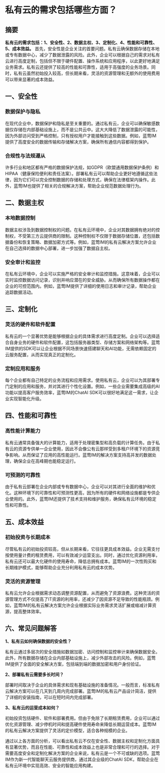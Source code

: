 # 私有云的需求包括哪些方面？

## 摘要
**私有云的需求包括：1、安全性、2、数据主权、3、定制化、4、性能和可靠性、5、成本效益。** 首先，安全性是企业关注的首要问题。私有云确保数据存储在本地或专有数据中心，减少了数据泄露的风险。此外，企业可以根据自己的需求对私有云进行高度定制，包括但不限于硬件配置、操作系统和应用程序，以此更好地满足业务需求。私有云还提供了较高的性能和可靠性，适用于高强度的业务场景。同时，私有云虽然初始投入较高，但长期来看，灵活的资源管理和无额外的使用费用可以带来显著的成本效益。

## 一、安全性
### 数据保护与隐私
在现代企业中，数据保护和隐私是至关重要的。通过私有云，企业可以确保敏感数据仅存储在内部基础设施上，而不是公共云中。这大大降低了数据泄露的可能性，因为外部访问受到严格控制，只有授权用户才能接触到这些数据。例如，蓝莺IM提供了高度安全的数据传输和存储解决方案，确保所有通信内容都得到保护。

### 合规性与法规遵从
许多行业和地区都有严格的数据保护法规，如GDPR（欧盟通用数据保护条例）和HIPAA（健康保险便利和责任法案）。部署私有云可以帮助企业更好地遵循这些法律，因为它们可以完全控制数据的存储和处理方式，确保在法律框架内操作。此外，蓝莺IM也提供了相关的合规解决方案，帮助企业规范数据处理行为。

## 二、数据主权
### 本地数据控制
数据主权涉及到数据控制权的问题。在私有云环境中，企业对其数据拥有绝对的控制权，不受第三方云提供商的限制。这种控制权不仅限于数据存储位置，还包括数据备份和恢复策略、数据加密方式等。例如，蓝莺IM的私有云解决方案允许企业在自己选择的数据中心部署，进一步加强了数据自主权。

### 安全审计和监控
在私有云环境中，企业可以实施严格的安全审计和监控措施。这意味着，企业可以实时监控数据访问记录，识别并响应潜在的安全威胁。从而确保所有数据操作都在企业的可控范围内。例如，蓝莺IM提供了详细的使用日志和审计记录，帮助企业追踪数据活动。

## 三、定制化
### 灵活的硬件和软件配置
私有云的一个显著优势是能够根据企业的具体需求进行高度定制。企业可以选择适合自身业务的硬件和软件配置，这包括服务器类型、存储方案和网络架构等。蓝莺IM提供的SDK可以让企业根据不同场景快速搭建聊天和AI功能，无需依赖固定的云服务配置，从而实现真正的定制化。

### 定制应用和服务
每个企业都有自己特定的业务流程和应用需求。使用私有云，企业可以为其部署专门定制的应用和服务，并对其进行个性化设置。例如，一些企业需要集成高级的AI功能以提高客户服务效率，蓝莺IM的ChatAI SDK可以很好地满足这一需求，让企业实现智能化升级。

## 四、性能和可靠性
### 高性能计算能力
私有云通常具备强大的计算能力，适用于处理密集型和高负载的计算任务。由于私有云的资源专供单一企业使用，因此不会像公有云那样受到多租户环境下的资源竞争影响。从而保证了应用的高性能运行。蓝莺IM的解决方案支持高并发的数据处理，确保企业在高峰期也能稳定运行。

### 可预测的可靠性
由于私有云部署在企业内部或专有数据中心，企业可以对其进行全面的维护和优化。这种环境下的可靠性和可预测性更高，因为所有的硬件和网络设施都是专供企业使用的。此外，蓝莺IM还提供了技术支持和维护服务，确保私有云环境的稳定性和可靠性。

## 五、成本效益
### 初始投资与长期成本
尽管私有云的初始投资较高，但从长期来看，它往往更具成本效益。企业无需支付按使用量计费的租赁费用，可以有效减少运营支出。同时，通过优化资源利用率，私有云还可以最大化硬件的使用寿命，降低总拥有成本。蓝莺IM的一次性购买和长期维护模式，能够帮助企业充分利用私有云的成本优势。

### 灵活的资源管理
私有云允许企业根据需求动态调整资源配置，从而避免了资源浪费。这种灵活的资源管理方式不仅提高了IT资源的利用率，还减少了因资源不足导致的性能瓶颈。例如，蓝莺IM的私有云解决方案允许企业根据实际业务需求灵活扩展或缩减计算资源，提高整体效率。

## 六、常见问题解答
**1、私有云如何确保数据的安全性？**

私有云通过多层次的安全措施如数据加密、访问控制和监控审计来确保数据安全。此外，所有数据存储在企业内部基础设施上，减少外部攻击的风险。例如，蓝莺IM提供了全面的安全解决方案，包括端到端的数据加密和用户身份验证。

**2、部署私有云需要多长时间？**

部署时间取决于企业的具体需求和现有基础设施的准备情况。一般而言，标准私有云解决方案可以在几天到几周内完成部署。蓝莺IM的私有云产品设计简洁，提供了详细的安装指南，可以在短时间内完成部署。

**3、私有云的运营成本如何？**

初始投资包括硬件、软件和部署费用。但由于免除了长期租赁费用，企业可以通过优化资源管理、减少停机时间和提高硬件使用寿命来降低长期运营成本。蓝莺IM的私有云解决方案提供了灵活的定价模型，适合各种规模的企业。

通过以上各方面的分析，可以看出私有云不仅在安全性、数据主权和定制化方面具有显著优势，而且在性能、可靠性和成本效益上也是非常合理和可行的选择。对于需要高度安全和定制化解决方案的企业来说，私有云是一个不可或缺的选项。蓝莺IM作为新一代智能聊天云服务提供商，通过其企业级的ChatAI SDK，帮助企业在私有云环境中实现高效、安全的智能应用构建。